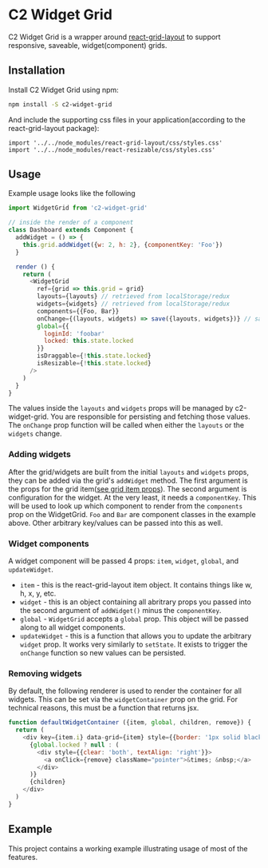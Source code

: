 # C2 Widget Grid

C2 Widget Grid is a wrapper around [react-grid-layout](https://github.com/STRML/react-grid-layout) to support responsive, saveable, widget(component) grids.

## Installation

Install C2 Widget Grid using npm:

```bash
npm install -S c2-widget-grid
```

And include the supporting css files in your application(according to the react-grid-layout package):

```
import '../../node_modules/react-grid-layout/css/styles.css'
import '../../node_modules/react-resizable/css/styles.css'
```

## Usage

Example usage looks like the following

```js
import WidgetGrid from 'c2-widget-grid'

// inside the render of a component
class Dashboard extends Component {
  addWidget = () => {
    this.grid.addWidget({w: 2, h: 2}, {componentKey: 'Foo'})
  }

  render () {
    return (
      <WidgetGrid
        ref={grid => this.grid = grid}
        layouts={layouts} // retrieved from localStorage/redux
        widgets={widgets} // retrieved from localStorage/redux
        components={{Foo, Bar}}
        onChange={(layouts, widgets) => save({layouts, widgets})} // save to localStorage/redux
        global={{
          loginId: 'foobar'
          locked: this.state.locked
        }}
        isDraggable={!this.state.locked}
        isResizable={!this.state.locked}
      />
    )
  }
}
```

The values inside the `layouts` and `widgets` props will be managed by c2-widget-grid. You are responsible for persisting and fetching those values. The `onChange`
prop function will be called when either the `layouts` or the `widgets` change.

### Adding widgets
After the grid/widgets are built from the initial `layouts` and `widgets` props, they can be added via the grid's `addWidget` method.
The first argument is the props for the grid item([see grid item props](https://github.com/STRML/react-grid-layout/blob/master/README.md#grid-item-props)). The second
argument is configuration for the widget. At the very least, it needs a `componentKey`. This will be used to look up which component to render from the `components` prop
on the WidgetGrid. `Foo` and `Bar` are component classes in the example above. Other arbitrary key/values can be passed into this as well.

### Widget components
A widget component will be passed 4 props: `item`, `widget`, `global`, and `updateWidget`.
 - `item` - this is the react-grid-layout item object. It contains things like w, h, x, y, etc.
 - `widget` - this is an object containing all abritrary props you passed into the second argument of `addWidget()` minus the `componentKey`.
 - `global` - `WidgetGrid` accepts a `global` prop. This object will be passed along to all widget components.
 - `updateWidget` - this is a function that allows you to update the arbitrary `widget` prop. It works very similarly to `setState`. It exists to trigger the `onChange` function so new values can be persisted.

### Removing widgets
By default, the following renderer is used to render the container for all widgets. This can be set via the `widgetContainer` prop on the grid. For technical reasons, this must be a function that returns jsx.

```js
function defaultWidgetContainer ({item, global, children, remove}) {
  return (
    <div key={item.i} data-grid={item} style={{border: '1px solid black'}}>
      {global.locked ? null : (
        <div style={{clear: 'both', textAlign: 'right'}}>
          <a onClick={remove} className="pointer">&times; &nbsp;</a>
        </div>
      )}
      {children}
    </div>
  )
}
```

## Example
This project contains a working example illustrating usage of most of the features.
